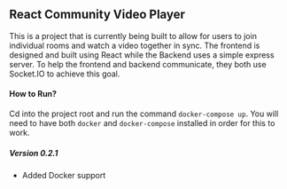 ## React Community Video Player
This is a project that is currently being built to allow for users to join
individual rooms and watch a video together in sync. The frontend is designed
and built using React while the Backend uses a simple express server. To help
the frontend and backend communicate, they both use Socket.IO to achieve this
goal.

#### How to Run?
Cd into the project root and run the command `docker-compose up`. You will need
to have both `docker` and `docker-compose` installed in order for this to work.

##### Version 0.2.1
 - Added Docker support
